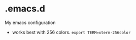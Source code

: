 .emacs.d
======

My emacs configuration

* works best with 256 colors. `export TERM=xterm-256color`
